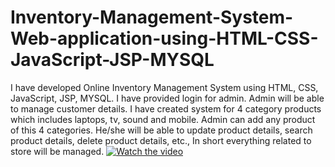 # Inventory-Management-System-Web-application-using-HTML-CSS-JavaScript-JSP-MYSQL
I have developed Online Inventory Management System using HTML, CSS, JavaScript, JSP, MYSQL. I have provided login for admin. Admin will be able to manage customer details. I have created system for 4 category products which includes laptops, tv, sound and mobile. Admin can add any product of this 4 categories. He/she will be able to update product details, search product details, delete product details, etc., In short everything related to store will be managed.
[![Watch the video](https://img.youtube.com/vi/Q3z-0gBtrmg/maxresdefault.jpg)](https://youtu.be/SFFTAX6LGJ4)</center>
